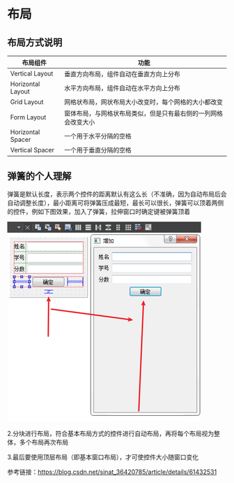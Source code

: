# 布局

## 布局方式说明

| 布局组件          | 功能                                                         |
| ----------------- | ------------------------------------------------------------ |
| Vertical Layout   | 垂直方向布局，组件自动在垂直方向上分布                       |
| Horizontal Layout | 水平方向布局，组件自动在水平方向上分布                       |
| Grid Layout       | 网格状布局，网状布局大小改变时，每个网格的大小都改变         |
| Form Layout       | 窗体布局，与网格状布局类似，但是只有最右侧的一列网格会改变大小 |
| Horizontal Spacer | 一个用于水平分隔的空格                                       |
| Vertical Spacer   | 一个用于垂直分隔的空格                                       |



## 弹簧的个人理解

弹簧是默认长度，表示两个控件的距离默认有这么长（不准确，因为自动布局后会自动调整长度），最小距离可将弹簧压成最短，最长可以很长，弹簧可以顶着两侧的控件，例如下图效果，加入了弹簧，拉伸窗口时确定键被弹簧顶着

![布局](pic/clip_image001-1621583801720.png)

2.分块进行布局，符合基本布局方式的控件进行自动布局，再将每个布局视为整体，多个布局再次布局

3.最后要使用顶层布局（即基本窗口布局），才可使控件大小随窗口变化

参考链接：<https://blog.csdn.net/sinat_36420785/article/details/61432531>